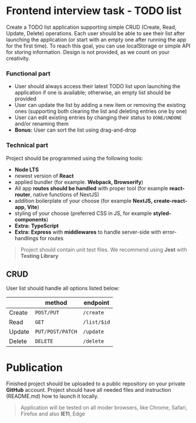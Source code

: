 # Frontend interview task - TODO list

Create a TODO list application supporting simple CRUD (Create, Read, Update, Delete) operations. Each user should be able to see their list after launching the application (or start with an empty one after running the app for the first time). To reach this goal, you can use localStorage or simple API for storing information. Design is not provided, as we count on your creativity.

### Functional part

- User should always access their latest TODO list upon launching the application if one is available; otherwise, an empty list should be provided  
- User can update the list by adding a new item or removing the existing ones (supporting both clearing the list and deleting entries one by one)  
- User can edit existing entries by changing their status to `DONE/UNDONE` and/or renaming them
 - **Bonus:** User can sort the list using drag-and-drop

### Technical part

Project should be programmed using the following tools:

 - **Node LTS**
 - newest version of **React**
 - applied bundler (for example. **Webpack, Browserify**)
 - All app **routes should be handled** with proper tool (for example **react-router**, native functions of NextJS)
 - addition boilerplate of your choose (for example **NextJS, create-react-app, Vite**)
 - styling of your choose (preferred CSS in JS, for example **styled-components**)
 - **Extra:** **TypeScript**
 - **Extra:** **Express** with **middlewares** to handle server-side with error-handlings for routes

> Project should contain unit test files. We recommend using **Jest** with **Testing Library**

## CRUD

User list should handle all options listed below:

|       |method           |endpoint    |
|-------|-----------------|------------|
|Create |`POST/PUT`       |`/create`   |
|Read   |`GET`            |`/list/$id` |
|Update |`PUT/POST/PATCH` |`/update`   |
|Delete |`DELETE`         |`/delete`   |


# Publication

Finished project should be uploaded to a public repository on your private **GitHub** account. Project should have all needed files and instruction (README.md) how to launch it locally. 

> Application will be tested on all moder browsers, like Chrome, Safari, Firefox and also **IE11**, Edge
